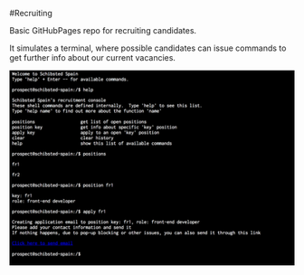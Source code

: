 #Recruiting

Basic GitHubPages repo for recruiting candidates.

It simulates a terminal, where possible candidates can issue commands to get further info about our current vacancies.

![Screenshot](./screenshot.png)
